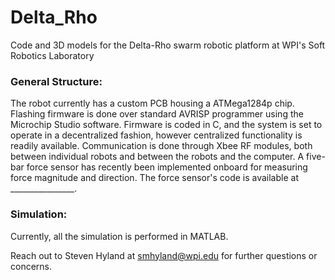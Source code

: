 # Delta_Rho
Code and 3D models for the Delta-Rho swarm robotic platform at WPI's Soft Robotics Laboratory

### General Structure:
The robot currently has a custom PCB housing a ATMega1284p chip. Flashing firmware is done over standard AVRISP programmer using the Microchip Studio software. Firmware is coded in C, and the system is set to operate in a decentralized fashion, however centralized functionality is readily available. Communication is done through Xbee RF modules, both between individual robots and between the robots and the computer. A five-bar force sensor has recently been implemented onboard for measuring force magnitude and direction. The force sensor's code is available at ________________. 

### Simulation:
Currently, all the simulation is performed in MATLAB. 


Reach out to Steven Hyland at smhyland@wpi.edu for further questions or concerns.

